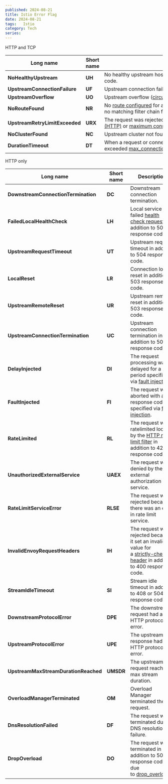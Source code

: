 ```yaml
---
published: 2024-08-21
title: Istio Error Flag
date: 2024-08-21
tags:   Istio
category: Tech
series:
---
```


HTTP and TCP

|Long name|Short name|Description|
|---|---|---|
|**NoHealthyUpstream**|**UH**|No healthy upstream hosts in upstream cluster in addition to 503 response code.|
|**UpstreamConnectionFailure**|**UF**|Upstream connection failure in addition to 503 response code.|
|**UpstreamOverflow**|**UO**|Upstream overflow ([circuit breaking](https://www.envoyproxy.io/docs/envoy/latest/intro/arch_overview/upstream/circuit_breaking#arch-overview-circuit-break)) in addition to 503 response code.|
|**NoRouteFound**|**NR**|No [route configured](https://www.envoyproxy.io/docs/envoy/latest/intro/arch_overview/http/http_routing#arch-overview-http-routing) for a given request in addition to 404 response code or no matching filter chain for a downstream connection.|
|**UpstreamRetryLimitExceeded**|**URX**|The request was rejected because the [upstream retry limit (HTTP)](https://www.envoyproxy.io/docs/envoy/latest/api-v3/config/route/v3/route_components.proto#envoy-v3-api-field-config-route-v3-retrypolicy-num-retries) or [maximum connect attempts (TCP)](https://www.envoyproxy.io/docs/envoy/latest/api-v3/extensions/filters/network/tcp_proxy/v3/tcp_proxy.proto#envoy-v3-api-field-extensions-filters-network-tcp-proxy-v3-tcpproxy-max-connect-attempts) was reached.|
|**NoClusterFound**|**NC**|Upstream cluster not found.|
|**DurationTimeout**|**DT**|When a request or connection exceeded [max_connection_duration](https://www.envoyproxy.io/docs/envoy/latest/api-v3/config/core/v3/protocol.proto#envoy-v3-api-field-config-core-v3-httpprotocoloptions-max-connection-duration) or [max_downstream_connection_duration](https://www.envoyproxy.io/docs/envoy/latest/api-v3/extensions/filters/network/tcp_proxy/v3/tcp_proxy.proto#envoy-v3-api-field-extensions-filters-network-tcp-proxy-v3-tcpproxy-max-downstream-connection-duration).|

HTTP only

|Long name|Short name|Description|
|---|---|---|
|**DownstreamConnectionTermination**|**DC**|Downstream connection termination.|
|**FailedLocalHealthCheck**|**LH**|Local service failed [health check request](https://www.envoyproxy.io/docs/envoy/latest/intro/arch_overview/upstream/health_checking#arch-overview-health-checking) in addition to 503 response code.|
|**UpstreamRequestTimeout**|**UT**|Upstream request timeout in addition to 504 response code.|
|**LocalReset**|**LR**|Connection local reset in addition to 503 response code.|
|**UpstreamRemoteReset**|**UR**|Upstream remote reset in addition to 503 response code.|
|**UpstreamConnectionTermination**|**UC**|Upstream connection termination in addition to 503 response code.|
|**DelayInjected**|**DI**|The request processing was delayed for a period specified via [fault injection](https://www.envoyproxy.io/docs/envoy/latest/configuration/http/http_filters/fault_filter#config-http-filters-fault-injection).|
|**FaultInjected**|**FI**|The request was aborted with a response code specified via [fault injection](https://www.envoyproxy.io/docs/envoy/latest/configuration/http/http_filters/fault_filter#config-http-filters-fault-injection).|
|**RateLimited**|**RL**|The request was ratelimited locally by the [HTTP rate limit filter](https://www.envoyproxy.io/docs/envoy/latest/configuration/http/http_filters/rate_limit_filter#config-http-filters-rate-limit) in addition to 429 response code.|
|**UnauthorizedExternalService**|**UAEX**|The request was denied by the external authorization service.|
|**RateLimitServiceError**|**RLSE**|The request was rejected because there was an error in rate limit service.|
|**InvalidEnvoyRequestHeaders**|**IH**|The request was rejected because it set an invalid value for a [strictly-checked header](https://www.envoyproxy.io/docs/envoy/latest/api-v3/extensions/filters/http/router/v3/router.proto#envoy-v3-api-field-extensions-filters-http-router-v3-router-strict-check-headers) in addition to 400 response code.|
|**StreamIdleTimeout**|**SI**|Stream idle timeout in addition to 408 or 504 response code.|
|**DownstreamProtocolError**|**DPE**|The downstream request had an HTTP protocol error.|
|**UpstreamProtocolError**|**UPE**|The upstream response had an HTTP protocol error.|
|**UpstreamMaxStreamDurationReached**|**UMSDR**|The upstream request reached max stream duration.|
|**OverloadManagerTerminated**|**OM**|Overload Manager terminated the request.|
|**DnsResolutionFailed**|**DF**|The request was terminated due to DNS resolution failure.|
|**DropOverload**|**DO**|The request was terminated in addition to 503 response code due to [drop_overloads](https://www.envoyproxy.io/docs/envoy/latest/api-v3/config/endpoint/v3/endpoint.proto#envoy-v3-api-field-config-endpoint-v3-clusterloadassignment-policy-drop-overloads).|